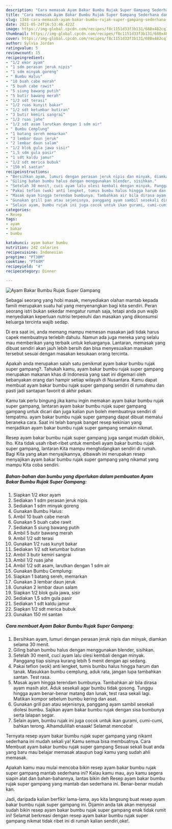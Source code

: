 ```yaml
---
description: "Cara memasak Ayam Bakar Bumbu Rujak Super Gampang Sederhana dan Mudah Dibuat"
title: "Cara memasak Ayam Bakar Bumbu Rujak Super Gampang Sederhana dan Mudah Dibuat"
slug: 1348-cara-memasak-ayam-bakar-bumbu-rujak-super-gampang-sederhana-dan-mudah-dibuat
date: 2021-05-24T16:53:46.422Z
image: https://img-global.cpcdn.com/recipes/f8c1151d33f3b131/680x482cq70/ayam-bakar-bumbu-rujak-super-gampang-foto-resep-utama.jpg
thumbnail: https://img-global.cpcdn.com/recipes/f8c1151d33f3b131/680x482cq70/ayam-bakar-bumbu-rujak-super-gampang-foto-resep-utama.jpg
cover: https://img-global.cpcdn.com/recipes/f8c1151d33f3b131/680x482cq70/ayam-bakar-bumbu-rujak-super-gampang-foto-resep-utama.jpg
author: Sylvia Jordan
ratingvalue: 5
reviewcount: 15
recipeingredient:
- "1/2 ekor ayam"
- "1 sdm perasan jeruk nipis"
- "1 sdm minyak goreng"
- " Bumbu Halus"
- "10 buah cabe merah"
- "5 buah cabe rawit"
- "5 siung bawang putih"
- "5 butir bawang merah"
- "1/2 sdt terasi"
- "1/2 ruas kunyit bakar"
- "1/2 sdt ketumbar butiran"
- "3 butir kemiri sangrai"
- "1/2 ruas jahe"
- "1/2 sdt asam larutkan dengan 1 sdm air"
- " Bumbu Cemplung"
- "1 batang sereh memarkan"
- "3 lembar daun jeruk"
- "2 lembar daun salam"
- "1/2 blok gula jawa sisir"
- "1,5 sdm gula pasir"
- "1 sdt kaldu jamur"
- "1/2 sdt merica bubuk"
- "150 ml santan"
recipeinstructions:
- "Bersihkan ayam, lumuri dengan perasan jeruk nipis dan minyak, diamkan selama 30 menit."
- "Giling bahan bumbu halus dengan menggunakan blender, sisihkan."
- "Setelah 30 menit, cuci ayam lalu olesi kembali dengan minyak. Panggang tiap sisinya kurang lebih 5 menit dengan api sedang."
- "Pakai teflon (wok) anti lengket, tumis bumbu halus hingga harum dan tanak. Masukkan bumbu cemplung, aduk rata, jangan lupa tambahkan santan. Test rasa."
- "Masak ayam hingga terendam bumbunya. Tambahkan air bila dirasa ayam masih alot. Aduk sesekali agar bumbu tidak gosong. Tunggu hingga ayam benar-benar matang dan lunak, test rasa sekali lagi. Matikan kompor sebelum bumbu kering dan asat."
- "Gunakan grill pan atau sejenisnya, panggang ayam sambil sesekali diolesi bumbu. Sajikan ayam bakar bumbu rujak dengan sisa bumbunya serta lalapan segar."
- "Selain ayam, bumbu rujak ini juga cocok untuk ikan gurami, cumi-cumi, bahkan terong. Alhamdulillah enaaak! Selamat mencoba!"
categories:
- Resep
tags:
- ayam
- bakar
- bumbu

katakunci: ayam bakar bumbu 
nutrition: 242 calories
recipecuisine: Indonesian
preptime: "PT30M"
cooktime: "PT44M"
recipeyield: "4"
recipecategory: Dinner

---
```



![Ayam Bakar Bumbu Rujak Super Gampang](https://img-global.cpcdn.com/recipes/f8c1151d33f3b131/680x482cq70/ayam-bakar-bumbu-rujak-super-gampang-foto-resep-utama.jpg)

Sebagai seorang yang hobi masak, menyediakan olahan mantab kepada famili merupakan suatu hal yang menyenangkan bagi kita sendiri. Peran seorang istri bukan sekedar mengatur rumah saja, tetapi anda pun wajib menyediakan keperluan nutrisi terpenuhi dan masakan yang dikonsumsi keluarga tercinta wajib sedap.

Di era  saat ini, anda memang mampu memesan masakan jadi tidak harus capek membuatnya terlebih dahulu. Namun ada juga mereka yang selalu mau memberikan yang terbaik untuk keluarganya. Lantaran, memasak yang dibuat sendiri akan jauh lebih bersih dan bisa menyesuaikan masakan tersebut sesuai dengan masakan kesukaan orang tercinta. 



Apakah anda merupakan salah satu penikmat ayam bakar bumbu rujak super gampang?. Tahukah kamu, ayam bakar bumbu rujak super gampang merupakan makanan khas di Indonesia yang saat ini digemari oleh kebanyakan orang dari hampir setiap wilayah di Nusantara. Kamu dapat membuat ayam bakar bumbu rujak super gampang sendiri di rumahmu dan pasti jadi santapan favorit di akhir pekan.

Kamu tak perlu bingung jika kamu ingin memakan ayam bakar bumbu rujak super gampang, lantaran ayam bakar bumbu rujak super gampang gampang untuk dicari dan juga kalian pun boleh membuatnya sendiri di tempatmu. ayam bakar bumbu rujak super gampang dapat dibuat memalui beraneka cara. Saat ini telah banyak banget resep kekinian yang menjadikan ayam bakar bumbu rujak super gampang semakin nikmat.

Resep ayam bakar bumbu rujak super gampang juga sangat mudah dibikin, lho. Kita tidak usah ribet-ribet untuk membeli ayam bakar bumbu rujak super gampang, lantaran Kita mampu menghidangkan sendiri di rumah. Bagi Kita yang akan menyajikannya, dibawah ini merupakan resep menyajikan ayam bakar bumbu rujak super gampang yang nikamat yang mampu Kita coba sendiri.

<!--inarticleads1-->

##### Bahan-bahan dan bumbu yang diperlukan dalam pembuatan Ayam Bakar Bumbu Rujak Super Gampang:

1. Siapkan 1/2 ekor ayam
1. Sediakan 1 sdm perasan jeruk nipis
1. Sediakan 1 sdm minyak goreng
1. Gunakan  Bumbu Halus:
1. Ambil 10 buah cabe merah
1. Gunakan 5 buah cabe rawit
1. Sediakan 5 siung bawang putih
1. Ambil 5 butir bawang merah
1. Ambil 1/2 sdt terasi
1. Gunakan 1/2 ruas kunyit bakar
1. Sediakan 1/2 sdt ketumbar butiran
1. Ambil 3 butir kemiri sangrai
1. Ambil 1/2 ruas jahe
1. Ambil 1/2 sdt asam, larutkan dengan 1 sdm air
1. Gunakan  Bumbu Cemplung:
1. Siapkan 1 batang sereh, memarkan
1. Gunakan 3 lembar daun jeruk
1. Gunakan 2 lembar daun salam
1. Siapkan 1/2 blok gula jawa, sisir
1. Sediakan 1,5 sdm gula pasir
1. Sediakan 1 sdt kaldu jamur
1. Siapkan 1/2 sdt merica bubuk
1. Gunakan 150 ml santan




<!--inarticleads2-->

##### Cara membuat Ayam Bakar Bumbu Rujak Super Gampang:

1. Bersihkan ayam, lumuri dengan perasan jeruk nipis dan minyak, diamkan selama 30 menit.
1. Giling bahan bumbu halus dengan menggunakan blender, sisihkan.
1. Setelah 30 menit, cuci ayam lalu olesi kembali dengan minyak. Panggang tiap sisinya kurang lebih 5 menit dengan api sedang.
1. Pakai teflon (wok) anti lengket, tumis bumbu halus hingga harum dan tanak. Masukkan bumbu cemplung, aduk rata, jangan lupa tambahkan santan. Test rasa.
1. Masak ayam hingga terendam bumbunya. Tambahkan air bila dirasa ayam masih alot. Aduk sesekali agar bumbu tidak gosong. Tunggu hingga ayam benar-benar matang dan lunak, test rasa sekali lagi. Matikan kompor sebelum bumbu kering dan asat.
1. Gunakan grill pan atau sejenisnya, panggang ayam sambil sesekali diolesi bumbu. Sajikan ayam bakar bumbu rujak dengan sisa bumbunya serta lalapan segar.
1. Selain ayam, bumbu rujak ini juga cocok untuk ikan gurami, cumi-cumi, bahkan terong. Alhamdulillah enaaak! Selamat mencoba!




Ternyata resep ayam bakar bumbu rujak super gampang yang nikamt sederhana ini mudah sekali ya! Kamu semua bisa membuatnya. Cara Membuat ayam bakar bumbu rujak super gampang Sesuai sekali buat anda yang baru mau belajar memasak ataupun bagi kamu yang sudah ahli memasak.

Apakah kamu mau mulai mencoba bikin resep ayam bakar bumbu rujak super gampang mantab sederhana ini? Kalau kamu mau, ayo kamu segera siapin alat dan bahan-bahannya, lantas bikin deh Resep ayam bakar bumbu rujak super gampang yang mantab dan sederhana ini. Benar-benar mudah kan. 

Jadi, daripada kalian berfikir lama-lama, ayo kita langsung buat resep ayam bakar bumbu rujak super gampang ini. Dijamin anda tak akan menyesal sudah bikin resep ayam bakar bumbu rujak super gampang enak tidak rumit ini! Selamat berkreasi dengan resep ayam bakar bumbu rujak super gampang nikmat tidak ribet ini di rumah kalian sendiri,oke!.

